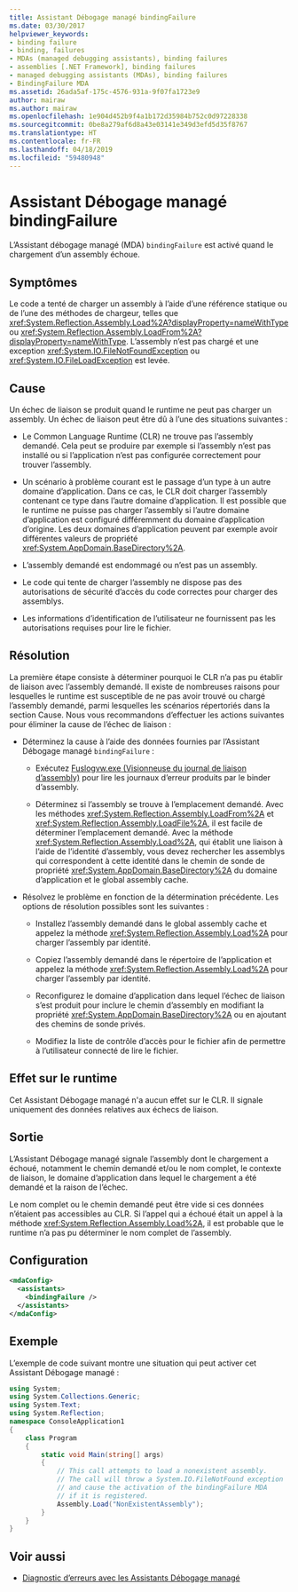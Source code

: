 ```yaml
---
title: Assistant Débogage managé bindingFailure
ms.date: 03/30/2017
helpviewer_keywords:
- binding failure
- binding, failures
- MDAs (managed debugging assistants), binding failures
- assemblies [.NET Framework], binding failures
- managed debugging assistants (MDAs), binding failures
- BindingFailure MDA
ms.assetid: 26ada5af-175c-4576-931a-9f07fa1723e9
author: mairaw
ms.author: mairaw
ms.openlocfilehash: 1e904d452b9f4a1b172d35984b752c0d97228338
ms.sourcegitcommit: 0be8a279af6d8a43e03141e349d3efd5d35f8767
ms.translationtype: HT
ms.contentlocale: fr-FR
ms.lasthandoff: 04/18/2019
ms.locfileid: "59480948"
---
```

# <a name="bindingfailure-mda"></a>Assistant Débogage managé bindingFailure

L’Assistant débogage managé (MDA) `bindingFailure` est activé quand le chargement d’un assembly échoue.

## <a name="symptoms"></a>Symptômes

Le code a tenté de charger un assembly à l’aide d’une référence statique ou de l’une des méthodes de chargeur, telles que <xref:System.Reflection.Assembly.Load%2A?displayProperty=nameWithType> ou <xref:System.Reflection.Assembly.LoadFrom%2A?displayProperty=nameWithType>. L’assembly n’est pas chargé et une exception <xref:System.IO.FileNotFoundException> ou <xref:System.IO.FileLoadException> est levée.

## <a name="cause"></a>Cause

Un échec de liaison se produit quand le runtime ne peut pas charger un assembly. Un échec de liaison peut être dû à l’une des situations suivantes :

- Le Common Language Runtime (CLR) ne trouve pas l’assembly demandé. Cela peut se produire par exemple si l’assembly n’est pas installé ou si l’application n’est pas configurée correctement pour trouver l’assembly.

- Un scénario à problème courant est le passage d’un type à un autre domaine d’application. Dans ce cas, le CLR doit charger l’assembly contenant ce type dans l’autre domaine d’application. Il est possible que le runtime ne puisse pas charger l’assembly si l’autre domaine d’application est configuré différemment du domaine d’application d’origine. Les deux domaines d’application peuvent par exemple avoir différentes valeurs de propriété <xref:System.AppDomain.BaseDirectory%2A>.

- L’assembly demandé est endommagé ou n’est pas un assembly.

- Le code qui tente de charger l’assembly ne dispose pas des autorisations de sécurité d’accès du code correctes pour charger des assemblys.

- Les informations d’identification de l’utilisateur ne fournissent pas les autorisations requises pour lire le fichier.

## <a name="resolution"></a>Résolution

La première étape consiste à déterminer pourquoi le CLR n’a pas pu établir de liaison avec l’assembly demandé. Il existe de nombreuses raisons pour lesquelles le runtime est susceptible de ne pas avoir trouvé ou chargé l’assembly demandé, parmi lesquelles les scénarios répertoriés dans la section Cause. Nous vous recommandons d’effectuer les actions suivantes pour éliminer la cause de l’échec de liaison :

- Déterminez la cause à l’aide des données fournies par l’Assistant Débogage managé `bindingFailure` :

  - Exécutez [Fuslogvw.exe (Visionneuse du journal de liaison d’assembly)](../../../docs/framework/tools/fuslogvw-exe-assembly-binding-log-viewer.md) pour lire les journaux d’erreur produits par le binder d’assembly.

  - Déterminez si l’assembly se trouve à l’emplacement demandé. Avec les méthodes <xref:System.Reflection.Assembly.LoadFrom%2A> et <xref:System.Reflection.Assembly.LoadFile%2A>, il est facile de déterminer l’emplacement demandé. Avec la méthode <xref:System.Reflection.Assembly.Load%2A>, qui établit une liaison à l’aide de l’identité d’assembly, vous devez rechercher les assemblys qui correspondent à cette identité dans le chemin de sonde de propriété <xref:System.AppDomain.BaseDirectory%2A> du domaine d’application et le global assembly cache.

- Résolvez le problème en fonction de la détermination précédente. Les options de résolution possibles sont les suivantes :

  - Installez l’assembly demandé dans le global assembly cache et appelez la méthode <xref:System.Reflection.Assembly.Load%2A> pour charger l’assembly par identité.

  - Copiez l’assembly demandé dans le répertoire de l’application et appelez la méthode <xref:System.Reflection.Assembly.Load%2A> pour charger l’assembly par identité.

  - Reconfigurez le domaine d’application dans lequel l’échec de liaison s’est produit pour inclure le chemin d’assembly en modifiant la propriété <xref:System.AppDomain.BaseDirectory%2A> ou en ajoutant des chemins de sonde privés.

  - Modifiez la liste de contrôle d’accès pour le fichier afin de permettre à l’utilisateur connecté de lire le fichier.

## <a name="effect-on-the-runtime"></a>Effet sur le runtime

Cet Assistant Débogage managé n'a aucun effet sur le CLR. Il signale uniquement des données relatives aux échecs de liaison.

## <a name="output"></a>Sortie

L’Assistant Débogage managé signale l’assembly dont le chargement a échoué, notamment le chemin demandé et/ou le nom complet, le contexte de liaison, le domaine d’application dans lequel le chargement a été demandé et la raison de l’échec.

Le nom complet ou le chemin demandé peut être vide si ces données n’étaient pas accessibles au CLR. Si l’appel qui a échoué était un appel à la méthode <xref:System.Reflection.Assembly.Load%2A>, il est probable que le runtime n’a pas pu déterminer le nom complet de l’assembly.

## <a name="configuration"></a>Configuration

```xml
<mdaConfig>
  <assistants>
    <bindingFailure />
  </assistants>
</mdaConfig>
```

## <a name="example"></a>Exemple

L’exemple de code suivant montre une situation qui peut activer cet Assistant Débogage managé :

```csharp
using System;
using System.Collections.Generic;
using System.Text;
using System.Reflection;
namespace ConsoleApplication1
{
    class Program
    {
        static void Main(string[] args)
        {
            // This call attempts to load a nonexistent assembly.
            // The call will throw a System.IO.FileNotFound exception
            // and cause the activation of the bindingFailure MDA
            // if it is registered.
            Assembly.Load("NonExistentAssembly");
        }
    }
}
```

## <a name="see-also"></a>Voir aussi

- [Diagnostic d’erreurs avec les Assistants Débogage managé](../../../docs/framework/debug-trace-profile/diagnosing-errors-with-managed-debugging-assistants.md)
